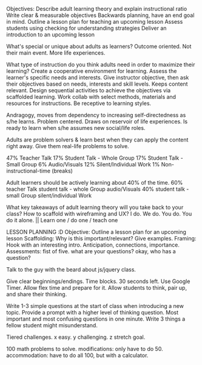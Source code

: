 Objectives:
Describe adult learning theory and explain instructional ratio
Write clear & measurable objectives
  Backwards planning, have an end goal in mind.
Outline a lesson plan for teaching an upcoming lesson
Assess students using checking for understanding strategies
Deliver an introduction to an upcoming lesson


What's special or unique about adults as learners?
  Outcome oriented.
  Not their main event.
  More life experiences.

What type of instruction do you think adults need in order to maximize their learning?
  Create a cooperative environment for learning.
  Assess the learner's specific needs and interests. Give instructor objective, then ask their objectives based on needs, interests and skill levels. Keeps content relevant.
  Design sequential activities to achieve the objectives via scaffolded learning.
  Work collab with select methods, materials and resources for instructions. Be receptive to learning styles.


Andragogy, moves from dependency to increasing self-directedness as s/he learns.
Problem centered.
Draws on reservoir of life experiences.
Is ready to learn when s/he assumes new social/life roles.

Adults are problem solvers & learn best when they can apply the content right away. Give them real-life problems to solve.


47% Teacher Talk
17% Student Talk - Whole Group
17% Student Talk - Small Group
6% Audio/Visuals
12% Silent/Individual Work
1% Non-instructional-time (breaks)

Adult learners should be actively learning about 40% of the time.
60%
  teacher Talk
  student talk - whole Group
  audio/Visuals
40%
  student talk - small Group
  silent/individual Work

What key takeaways of adult learning theory will you take back to your class?
How to scaffold with wireframing and UX?
  I do.
  We do.
  You do.
  You do it alone.
  || Learn one / do one / teach one

LESSON PLANNING :D
Objective: Outline a lesson plan for an upcoming lesson
Scaffolding: Why is this important/relevant? Give examples.
Framing: Hook with an interesting intro. Anticipation, connections, importance.
Assessments: fist of five. what are your questions? okay, who has a question?

Talk to the guy with the beard about js/jquery class.

Give clear beginnings/endings.
Time blocks. 30 seconds left. Use Google Timer.
Allow flex time and prepare for it.
Allow students to think, pair up, and share their thinking.

Write 1-3 simple questions at the start of class when introducing a new topic.
Provide a prompt with a higher level of thinking question.
Most important and most confusing questions in one minute.
Write 3 things a fellow student might misunderstand.

Tiered challenges.
  x easy.
  y challenging.
  z stretch goal.

100 math problems to solve.
modifications: only have to do 50.
accommodation: have to do all 100, but with a calculator.

